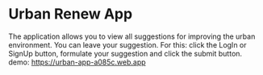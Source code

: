 # Urban Renew App
The application allows you to view all suggestions for improving the urban environment. You can leave your suggestion. For this: click the LogIn or SignUp button, formulate your suggestion and click the submit button.
demo: https://urban-app-a085c.web.app
